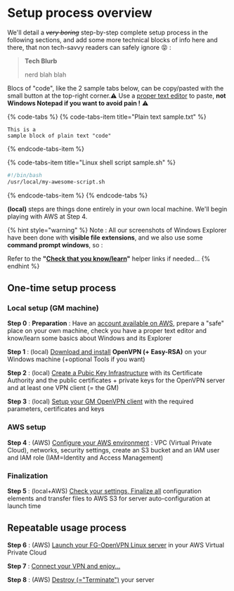 # Setup process overview

We'll detail a ~~_very boring_~~ step-by-step complete setup process in the following sections, and add some more technical blocks of info here and there, that non tech-savvy readers can safely ignore 😝 :

> **Tech Blurb**
>
> nerd blah blah

Blocs of "code", like the 2 sample tabs below, can be copy/pasted with the small button at the top-right corner.⚠ Use a [proper text editor](tools.md#your-text-editor-of-choice) to paste, **not Windows Notepad if you want to avoid pain !** ⚠ 

{% code-tabs %}
{% code-tabs-item title="Plain text sample.txt" %}
```text
This is a 
sample block of plain text "code"
```
{% endcode-tabs-item %}

{% code-tabs-item title="Linux shell script sample.sh" %}
```bash
#!/bin/bash
/usr/local/my-awesome-script.sh
```
{% endcode-tabs-item %}
{% endcode-tabs %}

**\(local\)** steps are things done entirely in your own local machine. We'll begin playing with AWS at Step 4.

{% hint style="warning" %}
Note : All our screenshots of Windows Explorer have been done with **visible file extensions**, and we also use some **command prompt windows**, so :

Refer to the **"**[**Check that you know/learn**](../local-setup/step-0-preparation.md#check-that-you-know-learn)**"** helper links if needed...
{% endhint %}



## One-time setup process

### Local setup \(GM machine\)

**Step 0** : **Preparation** : Have an [account available on AWS](amazon-web-services.md#how-to-create-an-aws-account), prepare a "safe" place on your own machine, check you have a proper text editor and know/learn some basics about Windows and its Explorer

**Step 1** : \(local\) [Download and install](../local-setup/step-1-install-openvpn-+-easy-rsa-2.md) **OpenVPN \(+ Easy-RSA\)** on your Windows machine \(+optional Tools if you want\)

**Step 2** : \(local\) [Create a Pubic Key Infrastructure](../local-setup/step-2-create-your-pki.md) with its Certificate Authority and the public certificates + private keys for the OpenVPN server and at least one VPN client \(= the GM\)

**Step 3** : \(local\) [Setup your GM OpenVPN client](../local-setup/step-3-prepare-your-openvpn-connection.md) with the required parameters, certificates and keys

### AWS setup

**Step 4** : \(AWS\) [Configure your AWS environment](../aws-setup-step-by-step/step-4-configure-your-aws-environment.md) : VPC \(Virtual Private Cloud\), networks, security settings, create an S3 bucket and an IAM user and IAM role \(IAM=Identity and Access Management\)

### Finalization

**Step 5** : \(local+AWS\) [Check your settings, Finalize all](../finalization-step-by-step/step-5-check-finalize-transfer-files-to-s3.md) configuration elements and transfer files to AWS S3 for server auto-configuration at launch time



## Repeatable usage process

**Step 6** : \(AWS\) [Launch your FG-OpenVPN Linux server](../using-it-step-by-step/step-6-launch-time.md) in your AWS Virtual Private Cloud

**Step 7** : [Connect your VPN and enjoy...](../using-it-step-by-step/step-7-connect-and-enjoy.md)

**Step 8** : \(AWS\) [Destroy \(="Terminate"\)](../using-it-step-by-step/step-8-destroy-terminate-after-use.md) your server

